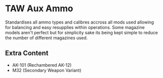 # TAW Aux Ammo
Standardises all ammo types and calibres accross all mods used allowing for balancing and easy resupplies within operations. Some magazine models aren't perfect but for simplicity sake its being kept simple to reduce the number of different magazines used.

## Extra Content
- AK-101 (Rechambered AK-12)
- M32 (Secondary Weapon Variant)

